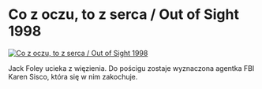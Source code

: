 Co z oczu, to z serca / Out of Sight 1998 
=============
[![Co z oczu, to z serca / Out of Sight 1998 ](http://vidos.pl/images/player.gif)](http://vidos.pl/co-z-oczu-to-z-serca-out-of-sight-1998)

 Jack Foley ucieka z więzienia. Do pościgu zostaje wyznaczona agentka FBI Karen Sisco, która się w nim zakochuje.
